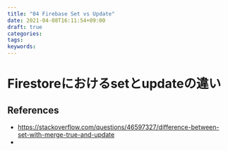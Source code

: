 ```yaml
---
title: "04 Firebase Set vs Update"
date: 2021-04-08T16:11:54+09:00
draft: true
categories:
tags:
keywords:
---
```


# Firestoreにおけるsetとupdateの違い



## References

- https://stackoverflow.com/questions/46597327/difference-between-set-with-merge-true-and-update
- 